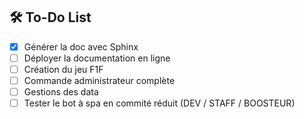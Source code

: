 ## 🛠️ To-Do List

- [x] Générer la doc avec Sphinx
- [ ] Déployer la documentation en ligne
- [ ] Création du jeu F1F
- [ ] Commande administrateur complète
- [ ] Gestions des data
- [ ] Tester le bot à spa en commité réduit (DEV / STAFF / BOOSTEUR)

